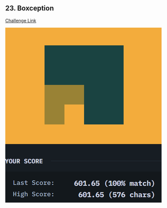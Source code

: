 ## 23. Boxception  
[Challenge Link](https://cssbattle.dev/play/23)  

![Question](../images/23.png)